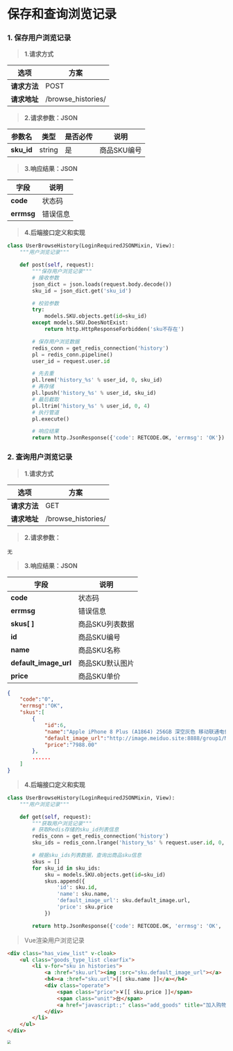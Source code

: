 # 保存和查询浏览记录

### 1. 保存用户浏览记录

> **1.请求方式**

| 选项 | 方案 |
| ---------------- | ---------------- |
| **请求方法** | POST |
| **请求地址** | /browse_histories/ |

> **2.请求参数：JSON**

| 参数名 | 类型 | 是否必传 | 说明 |
| ---------------- | ---------------- | ---------------- | ---------------- |
| **sku_id** | string | 是 | 商品SKU编号 |

> **3.响应结果：JSON**

| 字段 | 说明 |
| ---------------- | ---------------- |
| **code** | 状态码 |
| **errmsg** | 错误信息 |

> **4.后端接口定义和实现**

```python
class UserBrowseHistory(LoginRequiredJSONMixin, View):
    """用户浏览记录"""

    def post(self, request):
        """保存用户浏览记录"""
        # 接收参数
        json_dict = json.loads(request.body.decode())
        sku_id = json_dict.get('sku_id')

        # 校验参数
        try:
            models.SKU.objects.get(id=sku_id)
        except models.SKU.DoesNotExist:
            return http.HttpResponseForbidden('sku不存在')

        # 保存用户浏览数据
        redis_conn = get_redis_connection('history')
        pl = redis_conn.pipeline()
        user_id = request.user.id

        # 先去重
        pl.lrem('history_%s' % user_id, 0, sku_id)
        # 再存储
        pl.lpush('history_%s' % user_id, sku_id)
        # 最后截取
        pl.ltrim('history_%s' % user_id, 0, 4)
        # 执行管道
        pl.execute()

        # 响应结果
        return http.JsonResponse({'code': RETCODE.OK, 'errmsg': 'OK'})
```

### 2. 查询用户浏览记录

> **1.请求方式**

| 选项 | 方案 |
| ---------------- | ---------------- |
| **请求方法** | GET |
| **请求地址** | /browse_histories/ |

> **2.请求参数：**

```
无
```

> **3.响应结果：JSON**

| 字段 | 说明 |
| ---------------- | ---------------- |
| **code** | 状态码 |
| **errmsg** | 错误信息 |
| **skus[ ]** | 商品SKU列表数据 |
| **id** | 商品SKU编号 |
| **name** | 商品SKU名称 |
| **default_image_url** | 商品SKU默认图片 |
| **price** | 商品SKU单价 |

```json
{
    "code":"0",
    "errmsg":"OK",
    "skus":[
        {
            "id":6,
            "name":"Apple iPhone 8 Plus (A1864) 256GB 深空灰色 移动联通电信4G手机",
            "default_image_url":"http://image.meiduo.site:8888/group1/M00/00/02/CtM3BVrRbI2ARekNAAFZsBqChgk3141998",
            "price":"7988.00"
        },
        ......
    ]
}
```

> **4.后端接口定义和实现**

```python
class UserBrowseHistory(LoginRequiredJSONMixin, View):
    """用户浏览记录"""

    def get(self, request):
        """获取用户浏览记录"""
        # 获取Redis存储的sku_id列表信息
        redis_conn = get_redis_connection('history')
        sku_ids = redis_conn.lrange('history_%s' % request.user.id, 0, -1)

        # 根据sku_ids列表数据，查询出商品sku信息
        skus = []
        for sku_id in sku_ids:
            sku = models.SKU.objects.get(id=sku_id)
            skus.append({
                'id': sku.id,
                'name': sku.name,
                'default_image_url': sku.default_image.url,
                'price': sku.price
            })

        return http.JsonResponse({'code': RETCODE.OK, 'errmsg': 'OK', 'skus': skus})
```

> Vue渲染用户浏览记录

```html
<div class="has_view_list" v-cloak>
    <ul class="goods_type_list clearfix">
        <li v-for="sku in histories">
            <a :href="sku.url"><img :src="sku.default_image_url"></a>
            <h4><a :href="sku.url">[[ sku.name ]]</a></h4>
            <div class="operate">
                <span class="price">￥[[ sku.price ]]</span>
                <span class="unit">台</span>
                <a href="javascript:;" class="add_goods" title="加入购物车"></a>
            </div>
        </li>
    </ul>
</div>
```

<img src="/goods/images/70浏览记录展示效果.png" style="zoom:50%">
